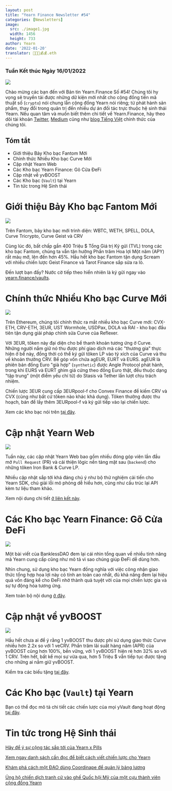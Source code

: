 ```yaml
---
layout: post
title: "Yearn Finance Newsletter #54"
categories: [Newsletters]
image:
  src: ./image1.jpg
  width: 1456
  height: 733
author: Yearn
date: '2022-01-20'
translator: 🤖💵💵💰💰.eth
---
```


### Tuần Kết thúc Ngày 16/01/2022

![](./image1.jpg?w=1100&h=554)

Chào mừng các bạn đến với Bản tin Yearn.Finance Số #54! Chúng tôi hy vọng sẽ truyền tải được những dữ kiện mới nhất cho cộng đồng tiền mã thuật số (`crypto`) nói chung lẫn cộng đồng Yearn nói riêng; từ phát hành sản phẩm, thay đổi trong quản trị đến nhiều dự án đối tác trực thuộc hệ sinh thái Yearn. Nếu quan tâm và muốn biết thêm chi tiết về Yearn.Finance, hãy theo dõi tài khoản [Twitter](https://twitter.com/iearnfinance), [Medium](https://medium.com/iearn) cũng như [blog Tiếng Việt](https://vietnamese.blog.yearn.finance/) chính thức của chúng tôi.

## Tóm tắt

- Giới thiệu Bảy Kho bạc Fantom Mới
- Chính thức Nhiều Kho bạc Curve Mới
- Cập nhật Yearn Web
- Các Kho bạc Yearn&nbsp;Finance: Gõ Cửa ĐeFi
- Cập nhật về yvBOOST
- Các Kho bạc (`Vault`) tại Yearn
- Tin tức trong Hệ Sinh thái

# Giới thiệu Bảy Kho bạc Fantom Mới

![](./image2.jpg?w=550&h=733.5)

Trên Fantom, bảy kho bạc mới trình diện: WBTC, WETH, SPELL, DOLA, Curve Tricrypto, Curve Geist và CRV

Cùng lúc đó, bất chấp gần 400&nbsp;Triệu&nbsp;$ Tổng Giá trị Ký gửi (TVL) trong các kho bạc Fantom, chúng ta vẫn tận hưởng Phần trăm Hoa lợi Một năm (APY) rất màu mỡ, lên đến hơn 45%. Hầu hết kho bạc Fantom tận dụng Scream với nhiều chiến lược Geist&nbsp;Finance và Tarot&nbsp;Finance sắp sửa ra lò.

Đến lượt bạn đấy? Nước cờ tiếp theo hiển nhiên là ký gửi ngay vào [yearn.finance/vaults](https://yearn.finance/vaults).

# Chính thức Nhiều Kho bạc Curve Mới

![](./image3.jpg?w=644&h=464)

Trên Ethereum, chúng tôi chính thức ra mắt nhiều kho bạc Curve mới: CVX-ETH, CRV-ETH, 3EUR, UST&nbsp;Wormhole, USDPax, DOLA và RAI - kho bạc đầu tiên tận dụng giải pháp chỉnh sửa Curve của Reflexer.

Với 3EUR, tôken này đại diện cho bể thanh khoản tương ứng ở Curve. Những người nắm giữ nó thu được phí giao dịch mà các "thương gia" thực hiện ở bể này, đồng thời có thể ký gửi tôken LP vào tỷ xích của Curve và thu về khoản thưởng CRV. Bể góp vốn chứa agEUR, EURT và EURS. agEUR là phiên bản đồng Euro "giả hợp" (`synthetic`) được Angle&nbsp;Protocol phát hành, trong khi EURS và EURT ghìm giá cứng theo đồng Euro thật, đều thuộc dạng "tập trung" (một điểm yếu chí tử) do Stasis và Tether lần lượt chịu trách nhiệm.

Chiến lược 3EUR cung cấp 3EURpool-f cho Convex&nbsp;Finance để kiếm CRV và CVX (cũng như bất cứ tôken nào khác khả dụng). Tôken thưởng được thu hoạch, bán để lấy thêm 3EURpool-f và ký gửi tiếp vào lại chiến lược.

Xem các kho bạc nói trên [tại đây](https://yearn.finance/#/vaults).

# Cập nhật Yearn Web

![](./image4.jpg?w=450&h=367)

Tuần này, các cập nhật Yearn Web bao gồm nhiều đóng góp viên lần đầu mở `Pull Request` (PR) và cải thiện lôgic nền tảng mặt sau (`backend`) cho những tôken Iron&nbsp;Bank & Curve&nbsp;LP.

Nhiều cập nhật sắp tới khá đáng chú ý như bộ thử nghiệm cải tiến cho Yearn SDK, chú giải lỗi mô phỏng dễ hiểu hơn, cũng như cấu trúc lại API kèm tư liệu tham khảo.

Xem nội dung chi tiết [ở liên kết này](https://yearnweb.substack.com/p/yearn-web-engineering-update).

# Các Kho bạc Yearn&nbsp;Finance: Gõ Cửa ĐeFi

![](./image5.jpg?w=957&h=538)

Một bài viết của BanklessDAO đem lại cái nhìn tổng quan về nhiều tính năng mà Yearn cung cấp cũng như mô tả vì sao chúng giúp ĐeFi dễ dùng hơn.

Nhìn chung, sử dụng kho bạc Yearn đồng nghĩa với việc công nhận giao thức tổng hợp hoa lợi này có tính an toàn cao nhất, đủ khả năng đem lại hiệu quả vốn đáng kể cho ĐeFi nhờ thành quả tuyệt vời của mọi chiến lược gia và sự tự động hóa tương ứng.

Xem toàn bộ nội dung [ở đây](https://medium.com/bankless-dao/yearn-finance-vaults-knockin-on-defi-s-door-f5e9f56f669a).

# Cập nhật về yvBOOST

![](./image6.jpg?w=1100&h=569)


Hầu hết chưa ai để ý rằng 1 yvBOOST thu được phí sử dụng giao thức Curve nhiều hơn 2.2x so với 1 veCRV. Phần trăm lãi suất hàng năm (APR) của yvBOOST cũng hơn 100%, bền vững, với 1 yvBOOST hiện rẻ hơn 32% so với 1 CRV. Trên hết, bất kể mọi sự vừa qua, hơn 5&nbsp;Triệu&nbsp;$ vẫn tiếp tục được tặng cho những ai nắm giữ yvBOOST.

Kiểm tra các biếu tặng [tại đây](https://etherscan.io/address/0xdf270b48829e0f05211f3a33e5dc0a84f7247fbe).

# Các Kho bạc (`Vault`) tại Yearn

Bạn có thể đọc mô tả chi tiết các chiến lược của mọi yVault đang hoạt động [tại đây](https://medium.com/yearn-state-of-the-vaults/the-vaults-at-yearn-9237905ffed3).

# Tin tức trong Hệ Sinh thái

[Hãy để ý sự cộng tác sắp tới của Yearn x Pills](https://twitter.com/bantg/status/1482764820265029633)

[Xem ngay danh sách cần đọc để biết cách viết chiến lược cho Yearn](https://twitter.com/sjkelleyjr/status/1481664381054177281)

[Khám phá cách một ĐAO dùng Coordinape để quản lý bảng lương](https://twitter.com/jkey_eth/status/1479642151730356226)

[Ủng hộ chiến dịch tranh cử vào ghế Quốc hội Mỹ của một cựu thành viên cộng đồng Yearn](https://twitter.com/mattdwest/status/1481083902580166656)
